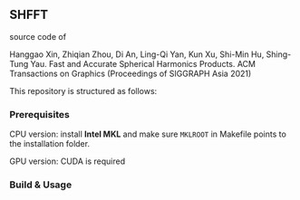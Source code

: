 ## SHFFT

source code of

Hanggao Xin, Zhiqian Zhou, Di An, Ling-Qi Yan, Kun Xu, Shi-Min Hu, Shing-Tung Yau. Fast and Accurate Spherical Harmonics Products. ACM Transactions on Graphics (Proceedings of SIGGRAPH Asia 2021)

This repository is structured as follows:

### Prerequisites

CPU version: install **Intel MKL** and make sure `MKLROOT` in Makefile points to the installation folder.

GPU version: CUDA is required

### Build & Usage

